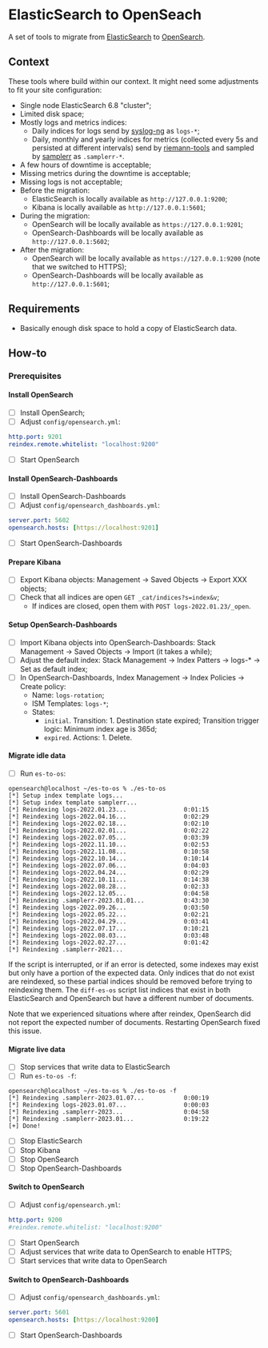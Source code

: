 # ElasticSearch to OpenSeach

A set of tools to migrate from [ElasticSearch](https://www.elastic.co/) to [OpenSearch](https://opensearch.org/).

## Context

These tools where build within our context. It might need some adjustments to fit your site configuration:

* Single node ElasticSearch 6.8 "cluster";
* Limited disk space;
* Mostly logs and metrics indices:
  * Daily indices for logs send by [syslog-ng](https://www.syslog-ng.com/) as `logs-*`;
  * Daily, monthly and yearly indices for metrics (collected every 5s and persisted at different intervals) send by [riemann-tools](https://github.com/riemann/riemann-tools) and sampled by [samplerr](https://github.com/ccin2p3/samplerr) as `.samplerr-*`.
* A few hours of downtime is acceptable;
* Missing metrics during the downtime is acceptable;
* Missing logs is not acceptable;
* Before the migration:
  * ElasticSearch is locally available as `http://127.0.0.1:9200`;
  * Kibana is locally available as `http://127.0.0.1:5601`;
* During the migration:
  * OpenSearch will be locally available as `https://127.0.0.1:9201`;
  * OpenSearch-Dashboards will be locally available as `http://127.0.0.1:5602`;
* After the migration:
  * OpenSearch will be locally available as `https://127.0.0.1:9200` (note that we switched to HTTPS);
  * OpenSearch-Dashboards will be locally available as `http://127.0.0.1:5601`;

## Requirements

* Basically enough disk space to hold a copy of ElasticSearch data.

## How-to

### Prerequisites

#### Install OpenSearch

* [ ] Install OpenSearch;
* [ ] Adjust `config/opensearch.yml`:
```yaml
http.port: 9201
reindex.remote.whitelist: "localhost:9200"
```
* [ ] Start OpenSearch

#### Install OpenSearch-Dashboards

* [ ] Install OpenSearch-Dashboards
* [ ] Adjust `config/opensearch_dashboards.yml`:
```yaml
server.port: 5602
opensearch.hosts: [https://localhost:9201]
```
* [ ] Start OpenSearch-Dashboards

#### Prepare Kibana

* [ ] Export Kibana objects: Management → Saved Objects → Export XXX objects;
* [ ] Check that all indices are open `GET _cat/indices?s=index&v`;
  * If indices are closed, open them with `POST logs-2022.01.23/_open`.

#### Setup OpenSearch-Dashboards

* [ ] Import Kibana objects into OpenSearch-Dashboards: Stack Management → Saved Objects → Import (it takes a while);
* [ ] Adjust the default index: Stack Management → Index Patters → logs-\* → Set as default index;
* [ ] In OpenSearch-Dashboards, Index Management → Index Policies → Create policy:
  * Name: `logs-rotation`;
  * ISM Templates: `logs-*`;
  * States:
    * `initial`. Transition: 1. Destination state expired; Transition trigger logic: Minimum index age is 365d;
    * `expired`. Actions: 1. Delete.

#### Migrate idle data

* [ ] Run `es-to-os`:
```sh-session
opensearch@localhost ~/es-to-os % ./es-to-os
[*] Setup index template logs...
[*] Setup index template samplerr...
[*] Reindexing logs-2022.01.23...                0:01:15
[*] Reindexing logs-2022.04.16...                0:02:29
[*] Reindexing logs-2022.02.18...                0:02:10
[*] Reindexing logs-2022.02.01...                0:02:22
[*] Reindexing logs-2022.07.05...                0:03:39
[*] Reindexing logs-2022.11.10...                0:02:53
[*] Reindexing logs-2022.11.08...                0:10:58
[*] Reindexing logs-2022.10.14...                0:10:14
[*] Reindexing logs-2022.07.06...                0:04:03
[*] Reindexing logs-2022.04.24...                0:02:29
[*] Reindexing logs-2022.10.11...                0:14:38
[*] Reindexing logs-2022.08.28...                0:02:33
[*] Reindexing logs-2022.12.05...                0:04:58
[*] Reindexing .samplerr-2023.01.01...           0:43:30
[*] Reindexing logs-2022.09.26...                0:03:50
[*] Reindexing logs-2022.05.22...                0:02:21
[*] Reindexing logs-2022.04.29...                0:03:41
[*] Reindexing logs-2022.07.17...                0:10:21
[*] Reindexing logs-2022.08.03...                0:03:48
[*] Reindexing logs-2022.02.27...                0:01:42
[*] Reindexing .samplerr-2021...
```

If the script is interrupted, or if an error is detected, some indexes may exist but only have a portion of the expected data.  Only indices that do not exist are reindexed, so these partial indices should be removed before trying to reindexing them. The `diff-es-os` script list indices that exist in both ElasticSearch and OpenSearch but have a different number of documents.

Note that we experienced situations where after reindex, OpenSearch did not report the expected number of documents.  Restarting OpenSearch fixed this issue.

#### Migrate live data

* [ ] Stop services that write data to ElasticSearch
* [ ] Run `es-to-os -f`:
```sh-session
opensearch@localhost ~/es-to-os % ./es-to-os -f
[*] Reindexing .samplerr-2023.01.07...           0:00:19
[*] Reindexing logs-2023.01.07...                0:00:03
[*] Reindexing .samplerr-2023...                 0:04:58
[*] Reindexing .samplerr-2023.01...              0:19:22
[+] Done!
```
* [ ] Stop ElasticSearch
* [ ] Stop Kibana
* [ ] Stop OpenSearch
* [ ] Stop OpenSearch-Dashboards

#### Switch to OpenSearch


* [ ] Adjust `config/opensearch.yml`:
```yaml
http.port: 9200
#reindex.remote.whitelist: "localhost:9200"
```
* [ ] Start OpenSearch
* [ ] Adjust services that write data to OpenSearch to enable HTTPS;
* [ ] Start services that write data to OpenSearch

#### Switch to OpenSearch-Dashboards

* [ ] Adjust `config/opensearch_dashboards.yml`:
```yaml
server.port: 5601
opensearch.hosts: [https://localhost:9200]
```
* [ ] Start OpenSearch-Dashboards
